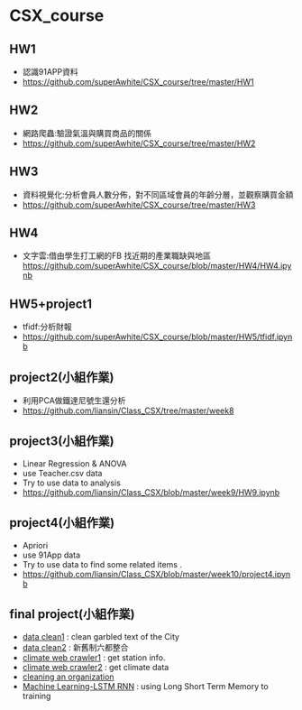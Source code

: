 # CSX_course
## HW1
  - 認識91APP資料
  - https://github.com/superAwhite/CSX_course/tree/master/HW1

## HW2
  - 網路爬蟲:驗證氣溫與購買商品的關係  
  - https://github.com/superAwhite/CSX_course/tree/master/HW2

## HW3
  - 資料視覺化:分析會員人數分佈，對不同區域會員的年齡分層，並觀察購買金額
  - https://github.com/superAwhite/CSX_course/tree/master/HW3

## HW4
  - 文字雲:借由學生打工網的FB 找近期的產業職缺與地區
  https://github.com/superAwhite/CSX_course/blob/master/HW4/HW4.ipynb

## HW5+project1
  - tfidf:分析財報
  - https://github.com/superAwhite/CSX_course/blob/master/HW5/tfidf.ipynb

## project2(小組作業)
 - 利用PCA做鐵達尼號生還分析
 - https://github.com/liansin/Class_CSX/tree/master/week8

## project3(小組作業)
 - Linear Regression & ANOVA
 - use Teacher.csv data
 - Try to use data to analysis
 - https://github.com/liansin/Class_CSX/blob/master/week9/HW9.ipynb
 
## project4(小組作業)
- Apriori
- use 91App data
- Try to use data to find some related items .
- https://github.com/liansin/Class_CSX/blob/master/week10/project4.ipynb

## final project(小組作業)
- [data clean1](https://github.com/superAwhite/CSX_course/blob/master/final/final.ipynb) : clean garbled text of the City
- [data clean2](https://github.com/superAwhite/CSX_course/blob/master/final/clean_cityUnite.ipynb) : 新舊制六都整合
- [climate web crawler1](https://github.com/superAwhite/CSX_course/blob/master/final/climate1_getStationInfo.ipynb) : get station info.
- [climate web crawler2](https://github.com/superAwhite/CSX_course/blob/master/final/climate2_getClimate.ipynb) : get climate data
- [cleaning an organization](https://github.com/liansin/Class_CSX/blob/master/Final/Final_project.ipynb)
- [Machine Learning-LSTM RNN](https://github.com/liansin/Class_CSX/blob/master/Final/RNN_Final_Project.ipynb) : using Long Short Term Memory to training
